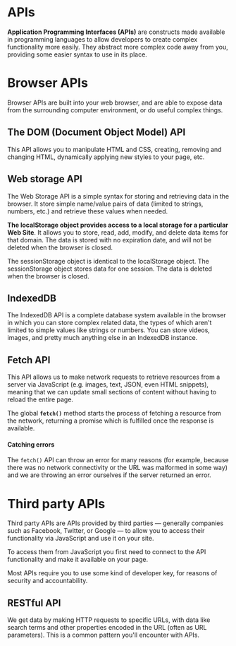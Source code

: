 # APIs

**Application Programming Interfaces (APIs)** are constructs made available in programming languages to allow developers to create complex functionality more easily. They abstract more complex code away from you, providing some easier syntax to use in its place.

# Browser APIs

Browser APIs are built into your web browser, and are able to expose data from the surrounding computer environment, or do useful complex things.

## **The DOM** **(Document Object Model)** **API** 

This API allows you to manipulate HTML and CSS, creating, removing and changing HTML, dynamically applying new styles to your page, etc.

## Web storage API

The Web Storage API is a simple syntax for storing and retrieving data in the browser. It store simple name/value pairs of data (limited to strings, numbers, etc.) and retrieve these values when needed.

**The localStorage object provides access to a local storage for a particular Web Site**. It allows you to store, read, add, modify, and delete data items for that domain. The data is stored with no expiration date, and will not be deleted when the browser is closed. 

The sessionStorage object is identical to the localStorage object. The sessionStorage object stores data for one session. The data is deleted when the browser is closed.

## IndexedDB

The IndexedDB API is a complete database system available in the browser in which you can store complex related data, the types of which aren't limited to simple values like strings or numbers. You can store videos, images, and pretty much anything else in an IndexedDB instance.

## Fetch API

This API allows us to make network requests to retrieve resources from a server via JavaScript (e.g. images, text, JSON, even HTML snippets), meaning that we can update small sections of content without having to reload the entire page.

The global **`fetch()`** method starts the process of fetching a resource from the network, returning a promise which is fulfilled once the response is available.

#### Catching errors

The `fetch()` API can throw an error for many reasons (for example, because there was no network connectivity or the URL was malformed in some way) and we are throwing an error ourselves if the server returned an error.



# Third party APIs

Third party APIs are APIs provided by third parties — generally companies such as Facebook, Twitter, or Google — to allow you to access their functionality via JavaScript and use it on your site.

To access them from JavaScript you first need to connect to the API functionality and make it available on your page.

Most APIs require you to use some kind of developer key, for reasons of security and accountability.


## RESTful API

We get data by making HTTP requests to specific URLs, with data like search terms and other properties encoded in the URL (often as URL parameters). This is a common pattern you'll encounter with APIs.